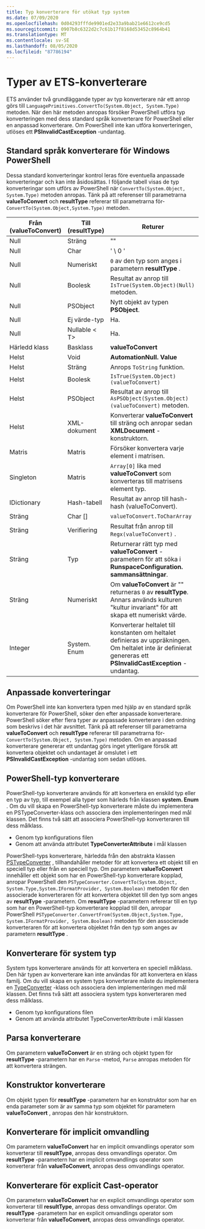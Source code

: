 ```yaml
---
title: Typ konverterare för utökat typ system
ms.date: 07/09/2020
ms.openlocfilehash: 0d04293fffde9901ed2e33a9bab21e6612ce9cd5
ms.sourcegitcommit: 0907b8c6322d2c7c61b17f8168d53452c8964b41
ms.translationtype: MT
ms.contentlocale: sv-SE
ms.lasthandoff: 08/05/2020
ms.locfileid: "87786194"
---
```

# <a name="ets-type-converters"></a>Typer av ETS-konverterare

ETS använder två grundläggande typer av typ konverterare när ett anrop görs till `LanguagePrimitives.ConvertTo(System.Object, System.Type)` metoden. När den här metoden anropas försöker PowerShell utföra typ konverteringen med dess standard språk konverterare för PowerShell eller en anpassad konverterare. Om PowerShell inte kan utföra konverteringen, utlöses ett **PSInvalidCastException** -undantag.

## <a name="standard-windows-powershell-language-converters"></a>Standard språk konverterare för Windows PowerShell

Dessa standard konverteringar kontrol leras före eventuella anpassade konverteringar och kan inte åsidosättas. I följande tabell visas de typ konverteringar som utförs av PowerShell när `ConvertTo(System.Object, System.Type)` metoden anropas. Tänk på att referenser till parametrarna **valueToConvert** och **resultType** refererar till parametrarna för- `ConvertTo(System.Object,System.Type)` metoden.

| Från (valueToConvert) |  Till (resultType)  |                                                                               Returer                                                                               |
| --------------------- | ----------------- | ------------------------------------------------------------------------------------------------------------------------------------------------------------------- |
| Null                  | Sträng            | ""                                                                                                                                                                  |
| Null                  | Char              | ' \ 0 '                                                                                                                                                                |
| Null                  | Numeriskt           | `0` av den typ som anges i parametern **resultType** .                                                                                                          |
| Null                  | Boolesk           | Resultat av anrop till `IsTrue(System.Object)(Null)` metoden.                                                                                                        |
| Null                  | PSObject          | Nytt objekt av typen **PSObject**.                                                                                                                                    |
| Null                  | Ej värde-typ    | Ha.                                                                                                                                                               |
| Null                  | Nullable &lt; T&gt; | Ha.                                                                                                                                                               |
| Härledd klass         | Basklass        | **valueToConvert**                                                                                                                                                  |
| Helst              | Void              | **AutomationNull. Value**                                                                                                                                            |
| Helst              | Sträng            | Anrops `ToString` funktion.                                                                                                                                         |
| Helst              | Boolesk           | `IsTrue(System.Object) (valueToConvert)`                                                                                                                            |
| Helst              | PSObject          | Resultat av anrop till `AsPSObject(System.Object) (valueToConvert)` metoden.                                                                                         |
| Helst              | XML-dokument      | Konverterar **valueToConvert** till sträng och anropar sedan **XMLDocument** -konstruktorn.                                                                                      |
| Matris                 | Matris             | Försöker konvertera varje element i matrisen.                                                                                                                      |
| Singleton             | Matris             | `Array[0]` lika med **valueToConvert** som konverteras till matrisens element typ.                                                                            |
| IDictionary           | Hash-tabell        | Resultat av anrop till hash-hash (valueToConvert).                                                                                                                       |
| Sträng                | Char []            | `valueToConvert.ToCharArray`                                                                                                                                        |
| Sträng                | Verifiering             | Resultat från anrop till `Regx(valueToConvert)` .                                                                                                                          |
| Sträng                | Typ              | Returnerar rätt typ med **valueToConvert** -parametern för att söka i **RunspaceConfiguration. sammansättningar**.                                                 |
| Sträng                | Numeriskt           | Om **valueToConvert** är "" returneras `0` av **resultType**. Annars används kulturen "kultur invariant" för att skapa ett numeriskt värde.                       |
| Integer               | System. Enum       | Konverterar heltalet till konstanten om heltalet definieras av uppräkningen. Om heltalet inte är definierat genereras ett **PSInvalidCastException** -undantag. |

## <a name="custom-conversions"></a>Anpassade konverteringar

Om PowerShell inte kan konvertera typen med hjälp av en standard språk konverterare för PowerShell, söker den efter anpassade konverterare. PowerShell söker efter flera typer av anpassade konverterare i den ordning som beskrivs i det här avsnittet. Tänk på att referenser till parametrarna **valueToConvert** och **resultType** refererar till parametrarna för- `ConvertTo(System.Object, System.Type)` metoden. Om en anpassad konverterare genererar ett undantag görs inget ytterligare försök att konvertera objektet och undantaget är omslutet i ett **PSInvalidCastException** -undantag som sedan utlöses.

## <a name="powershell-type-converter"></a>PowerShell-typ konverterare

PowerShell-typ konverterare används för att konvertera en enskild typ eller en typ av typ, till exempel alla typer som härleds från klassen **system. Enum** . Om du vill skapa en PowerShell-typ konverterare måste du implementera en PSTypeConverter-klass och associera den implementeringen med mål klassen. Det finns två sätt att associera PowerShell-typ konverteraren till dess målklass.

- Genom typ konfigurations filen
- Genom att använda attributet **TypeConverterAttribute** i mål klassen

PowerShell-typs konverterare, härledda från den abstrakta klassen [PSTypeConverter](/dotnet/api/system.management.automation.pstypeconverter) , tillhandahåller metoder för att konvertera ett objekt till en speciell typ eller från en speciell typ. Om parametern **valueToConvert** innehåller ett objekt som har en PowerShell-typ konverterare kopplad, anropar PowerShell den `PSTypeConverter.ConvertTo(System.Object, System.Type,System.IFormatProvider, System.Boolean)`
metoden för den associerade konverteraren för att konvertera objektet till den typ som anges av **resultType** -parametern. Om **resultType** -parametern refererar till en typ som har en PowerShell-typ konverterare kopplad till den, anropar PowerShell `PSTypeConverter.ConvertFrom(System.Object,System.Type, System.IFormatProvider, System.Boolean)`
metoden för den associerade konverteraren för att konvertera objektet från den typ som anges av parametern **resultType** .

## <a name="system-type-converter"></a>Konverterare för system typ

System typs konverterare används för att konvertera en speciell målklass. Den här typen av konverterare kan inte användas för att konvertera en klass familj. Om du vill skapa en system typs konverterare måste du implementera en [TypeConverter](/dotnet/api/system.management.automation.runspaces.typedata.typeconverter#System_Management_Automation_Runspaces_TypeData_TypeConverter) -klass och associera den implementeringen med mål klassen. Det finns två sätt att associera system typs konverteraren med dess målklass.

- Genom typ konfigurations filen
- Genom att använda attributet TypeConverterAttribute i mål klassen

## <a name="parse-converter"></a>Parsa konverterare

Om parametern **valueToConvert** är en sträng och objekt typen för **resultType** -parametern har en `Parse` -metod, `Parse` anropas metoden för att konvertera strängen.

## <a name="constructor-converter"></a>Konstruktor konverterare

Om objekt typen för **resultType** -parametern har en konstruktor som har en enda parameter som är av samma typ som objektet för parametern **valueToConvert** , anropas den här konstruktorn.

## <a name="implicit-cast-operator-converter"></a>Konverterare för implicit omvandling

Om parametern **valueToConvert** har en implicit omvandlings operator som konverterar till **resultType**, anropas dess omvandlings operator. Om **resultType** -parametern har en implicit omvandlings operator som konverterar från **valueToConvert**, anropas dess omvandlings operator.

## <a name="explicit-cast-operator-converter"></a>Konverterare för explicit Cast-operator

Om parametern **valueToConvert** har en explicit omvandlings operator som konverterar till **resultType**, anropas dess omvandlings operator. Om **resultType** -parametern har en explicit omvandlings operator som konverterar från **valueToConvert**, anropas dess omvandlings operator.
